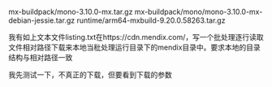 mx-buildpack/mono-3.10.0-mx.tar.gz
mx-buildpack/mono/mono-3.10.0-mx-debian-jessie.tar.gz
runtime/arm64-mxbuild-9.20.0.58263.tar.gz

我有如上文本文件listing.txt在https://cdn.mendix.com/，写一个批处理逐行读取文件相对路径下载来本地当秕处理运行目录下的mendix目录中。要求本地的目录结构与相对路径一致

我先测试一下，不真正的下载，但要看到下载的参数